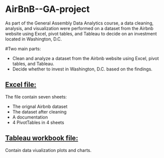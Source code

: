 # AirBnB--GA-project
As part of the General Assembly Data Analytics course, a data cleaning, analysis, and visualization were performed on a dataset from the Airbnb website using Excel, pivot tables, and Tableau to decide on an investment located in Washington, D.C.

#Two main parts:
- Clean and analyze a dataset from the Airbnb website using Excel, pivot tables, and Tableau.
- Decide whether to invest in Washington, D.C. based on the findings. 

## [Excel file:](https://github.com/EsraaMaskati/AirBnB--GA-project/blob/master/Final%20CleanData%20Project_DC%20AirBnB.xlsx) 
The file contain seven sheets:
- The orignal Airbnb dataset
- The dataset after cleaning
- A documentation
- 4 PivotTables in 4 sheets

## [Tableau workbook file:](https://github.com/EsraaMaskati/AirBnB--GA-project/blob/master/Final%20Visualization.twbx)
Contain data viualization plots and charts.
